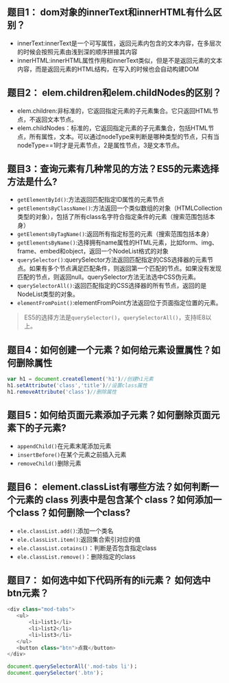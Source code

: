 ## 题目1： dom对象的innerText和innerHTML有什么区别？
- innerText:innerText是一个可写属性，返回元素内包含的文本内容，在多层次的时候会按照元素由浅到深的顺序拼接其内容
- innerHTML:innerHTML属性作用和innerText类似，但是不是返回元素的文本内容，而是返回元素的HTML结构，在写入的时候也会自动构建DOM

## 题目2： elem.children和elem.childNodes的区别？

- elem.children:非标准的，它返回指定元素的子元素集合。它只返回HTML节点，不返回文本节点。
- elem.childNodes：标准的，它返回指定元素的子元素集合，包括HTML节点，所有属性，文本。可以通过nodeType来判断是哪种类型的节点，只有当nodeType==1时才是元素节点，2是属性节点，3是文本节点。

## 题目3：查询元素有几种常见的方法？ES5的元素选择方法是什么?

- `getElementById()`:方法返回匹配指定ID属性的元素节点
- `getElementsByClassName()`:方法返回一个类似数组的对象（HTMLCollection类型的对象），包括了所有class名字符合指定条件的元素（搜索范围包括本身）
- `getElementsByTagName()`:返回所有指定标签的元素（搜索范围包括本身）
- `getElementsByName()`:选择拥有name属性的HTML元素，比如form、img、frame、embed和object，返回一个NodeList格式的对象
- `querySelector()`:querySelector方法返回匹配指定的CSS选择器的元素节点。如果有多个节点满足匹配条件，则返回第一个匹配的节点。如果没有发现匹配的节点，则返回null。querySelector方法无法选中CSS伪元素。
- `querySelectorAll()`:返回匹配指定的CSS选择器的所有节点，返回的是NodeList类型的对象。
- `elementFromPoint()`:elementFromPoint方法返回位于页面指定位置的元素。

> ES5的选择方法是`querySelector()`，`querySelectorAll()`，支持IE8以上。

## 题目4：如何创建一个元素？如何给元素设置属性？如何删除属性

```js
var h1 = document.createElement('h1')//创建h1元素
h1.setAttribute('class','title')//设置class属性
h1.removeAttribute('class')//删除属性
```

## 题目5：如何给页面元素添加子元素？如何删除页面元素下的子元素?

- `appendChild()`在元素末尾添加元素
- `insertBefore()`在某个元素之前插入元素
- `removeChild()`删除元素

## 题目6： element.classList有哪些方法？如何判断一个元素的 class 列表中是包含某个 class？如何添加一个class？如何删除一个class?
- `ele.classList.add()`:添加一个类名
- `ele.classList.item()`:返回集合索引对应的值
- `ele.classList.cotains()`：判断是否包含指定class
- `ele.classList.remove()`：删除指定的class

## 题目7： 如何选中如下代码所有的li元素？ 如何选中btn元素？
```js
<div class="mod-tabs">
   <ul>
       <li>list1</li>
       <li>list2</li>
       <li>list3</li>
   </ul>
   <button class="btn">点我</button>
</div>

document.querySelectorAll('.mod-tabs li')；
document.querySelector('.btn')；
```
